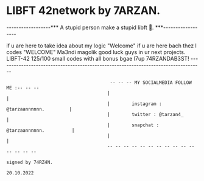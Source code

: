 
# LIBFT 42network by 7ARZAN.


------------------***                   A stupid person make a stupid libft 🥇.                   ***------------------

if u are here to take idea about my logic "Welcome" if u are here bach thez l codes "WELCOME" Ma3ndi magolik good luck guys in ur next projects.
                                 LIBFT-42 125/100 small codes with all bonus bgae l7up
                                                  74RZANDAB3ST!
                   -----------------------------------------------------------------------------------



                                          -- -- -- MY SOCIALMEDIA FOLLOW ME :-- -- --
                                         |                                           |
                                         |        instagram : @tarzaannnnnn.         |
                                         |        twitter : @tarzan4_                |
                                         |        snapchat : @tarzaannnnnn.          |
                                         |                                           |
                                         -- -- -- -- -- -- -- -- -- -- -- -- -- -- --
                                                                                                                   signed by 74RZ4N.
                                                                                                                          20.10.2022
